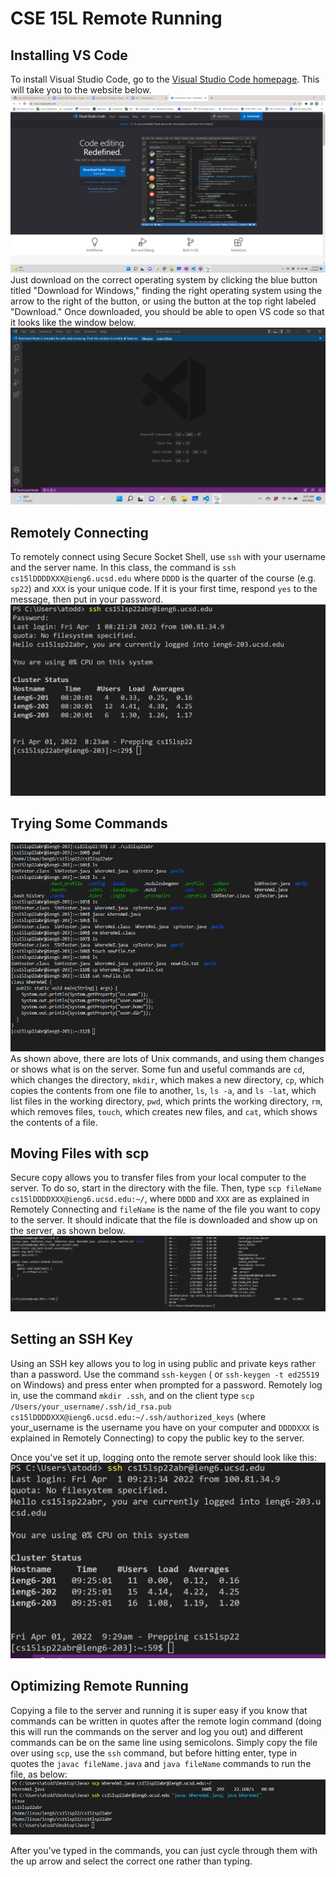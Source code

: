 # CSE 15L Remote Running

## Installing VS Code
To install Visual Studio Code, go to the [Visual Studio Code homepage](https://code.visualstudio.com/). This will take you to the website below.
![Image](VSCodeDownload.png)
Just download on the correct operating system by clicking the blue button titled "Download for Windows," finding the right operating system using the arrow to the right of the button, or using the button at the top right labeled "Download." Once downloaded, you should be able to open VS code so that it looks like the window below.
![Image](VSCodeWorking.png)

## Remotely Connecting
To remotely connect using Secure Socket Shell, use ```ssh``` with your username and the server name. In this class, the command is ```ssh cs15lDDDDXXX@ieng6.ucsd.edu``` where ```DDDD``` is the quarter of the course (e.g. ```sp22```) and ```XXX``` is your unique code. If it is your first time, respond ```yes``` to the message, then put in your password.
![Image](SecureShell.png)
## Trying Some Commands
![Image](TryingCommands.png)
As shown above, there are lots of Unix commands, and using them changes or shows what is on the server. Some fun and useful commands are ```cd```, which changes the directory, ```mkdir```, which makes a new directory, ```cp```, which copies the contents from one file to another, ```ls```, ```ls -a```, and ```ls -lat```, which list files in the working directory, ```pwd```, which prints the working directory, ```rm```, which removes files, ```touch```, which creates new files, and ```cat```, which shows the contents of a file.
## Moving Files with scp
Secure copy allows you to transfer files from your local computer to the server. To do so, start in the directory with the file. Then, type ```scp fileName cs15lDDDDXXX@ieng6.ucsd.edu:~/```, where ```DDDD``` and ```XXX``` are as explained in Remotely Connecting and ```fileName``` is the name of the file you want to copy to the server. It should indicate that the file is downloaded and show up on the server, as shown below.
![Image](SCP.png)
## Setting an SSH Key
Using an SSH key allows you to log in using public and private keys rather than a password. Use the command ```ssh-keygen``` ( or ```ssh-keygen -t ed25519``` on Windows) and press enter when prompted for a password. Remotely log in, use the command ```mkdir .ssh```, and on the client type ```scp /Users/your_username/.ssh/id_rsa.pub cs15lDDDDXXX@ieng6.ucsd.edu:~/.ssh/authorized_keys``` (where your_username is the username you have on your computer and ```DDDDXXX``` is explained in Remotely Connecting) to copy the public key to the server.


Once you've set it up, logging onto the remote server should look like this:
![Image](RemoteConnection.png)
## Optimizing Remote Running
Copying a file to the server and running it is super easy if you know that commands can be written in quotes after the remote login command (doing this will run the commands on the server and log you out) and different commands can be on the same line using semicolons. Simply copy the file over using ```scp```, use the ```ssh``` command, but before hitting enter, type in quotes the ```javac fileName.java``` and ```java fileName``` commands to run the file, as below:
![Image](OptimizingRemoteRunning.png)

After you've typed in the commands, you can just cycle through them with the up arrow and select the correct one rather than typing.

